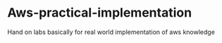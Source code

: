 # Aws-practical-implementation
Hand on labs basically for real world implementation of aws knowledge 
